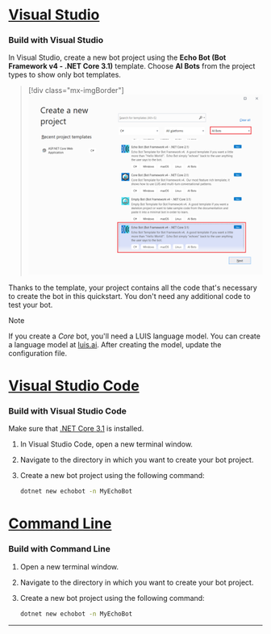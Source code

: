 <!-- Include under "Create a bot" header in the files:
bot-builder-tutorial-create-basic-bot.md and bot-builder-dotnet-sdk-quickstart.md -->

# [Visual Studio](#tab/vs)

### Build with Visual Studio

In Visual Studio, create a new bot project using the **Echo Bot (Bot Framework v4 - .NET Core 3.1)** template. Choose **AI Bots** from the project types to show only bot templates.

> [!div class="mx-imgBorder"]
> ![Visual Studio create a new project dialog](../../../media/azure-bot-quickstarts/bot-builder-dotnet-project-vs2019.png)

Thanks to the template, your project contains all the code that's necessary to create the bot in this quickstart. You don't need any additional code to test your bot.

> [!NOTE]
> If you create a _Core_ bot, you'll need a LUIS language model. You can create a language model at [luis.ai](https://www.luis.ai). After creating the model, update the configuration file.

<!--
> [!NOTE]
> If you see that the message cannot be sent, you might need to restart your machine as ngrok didn't get the needed privileges on your system yet (only needs to be done one time).
-->

# [Visual Studio Code](#tab/vc)

### Build with Visual Studio Code

Make sure that [.NET Core 3.1](https://dotnet.microsoft.com/download) is installed.

1. In Visual Studio Code, open a new terminal window.
1. Navigate to the directory in which you want to create your bot project.
1. Create a new bot project using the following command:

   ```cmd
   dotnet new echobot -n MyEchoBot
   ```

# [Command Line](#tab/cl)

### Build with Command Line

1. Open a new terminal window.
1. Navigate to the directory in which you want to create your bot project.
1. Create a new bot project using the following command:

   ```cmd
   dotnet new echobot -n MyEchoBot
   ```

---
